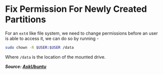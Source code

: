 # Fix Permission For Newly Created Partitions

For an `ext4` like file system, we need to change permissions before an user is able to access it, we can do so by running -

```bash
sudo chown -R $USER:$USER /data
```

Where `/data` is the location of the mounted drive.

**_Source: [AskUbuntu](https://askubuntu.com/a/703676)_**
